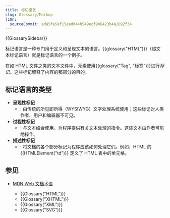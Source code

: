 ```yaml
---
title: 标记语言
slug: Glossary/Markup
l10n:
  sourceCommit: ada5fa5ef15eadd44b549ecf906423b4a2092f34
---
```


{{GlossarySidebar}}

标记语言是一种专门用于定义和呈现文本的语言。{{glossary("HTML")}}（超文本标记语言）就是标记语言的一个例子。

在如 HTML 文件之类的文本文件中，元素使用{{glossary("Tag", "标签")}}进行*标记*。这些标记解释了内容的那部分的目的。

## 标记语言的类型

- **呈现性标记**
  - : 由传统的所见即所得（WYSIWYG）文字处理系统使用；这些标记对人类作者、用户和编辑器不可见。
- **过程性标记**
  - : 与文本结合使用，为程序提供有关文本处理的指令。这些文本由作者可见地操作。
- **描述性标记**
  - : 将文档的各个部分标记为程序应该如何处理它们。例如，HTML 的 {{HTMLElement("td")}} 定义了 HTML 表中的单元格。

## 参见

- [MDN Web 文档术语](/en-US/docs/Glossary)

  - {{Glossary("HTML")}}
  - {{Glossary("XHTML")}}
  - {{Glossary("XML")}}
  - {{Glossary("SVG")}}
